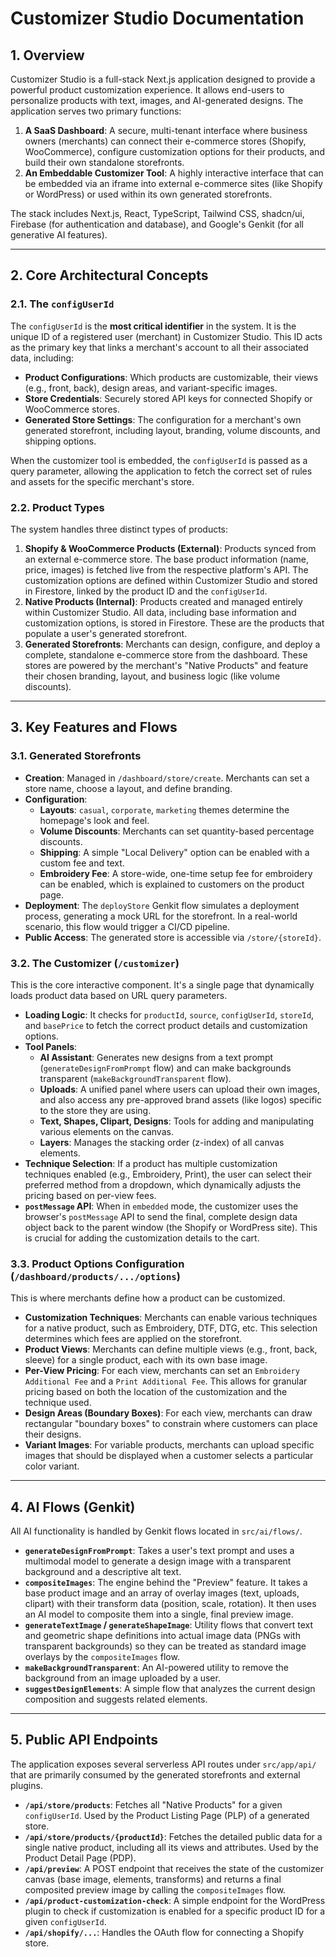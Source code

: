 
# Customizer Studio Documentation

## 1. Overview

Customizer Studio is a full-stack Next.js application designed to provide a powerful product customization experience. It allows end-users to personalize products with text, images, and AI-generated designs. The application serves two primary functions:

1.  **A SaaS Dashboard**: A secure, multi-tenant interface where business owners (merchants) can connect their e-commerce stores (Shopify, WooCommerce), configure customization options for their products, and build their own standalone storefronts.
2.  **An Embeddable Customizer Tool**: A highly interactive interface that can be embedded via an iframe into external e-commerce sites (like Shopify or WordPress) or used within its own generated storefronts.

The stack includes Next.js, React, TypeScript, Tailwind CSS, shadcn/ui, Firebase (for authentication and database), and Google's Genkit (for all generative AI features).

---

## 2. Core Architectural Concepts

### 2.1. The `configUserId`

The `configUserId` is the **most critical identifier** in the system. It is the unique ID of a registered user (merchant) in Customizer Studio. This ID acts as the primary key that links a merchant's account to all their associated data, including:

-   **Product Configurations**: Which products are customizable, their views (e.g., front, back), design areas, and variant-specific images.
-   **Store Credentials**: Securely stored API keys for connected Shopify or WooCommerce stores.
-   **Generated Store Settings**: The configuration for a merchant's own generated storefront, including layout, branding, volume discounts, and shipping options.

When the customizer tool is embedded, the `configUserId` is passed as a query parameter, allowing the application to fetch the correct set of rules and assets for the specific merchant's store.

### 2.2. Product Types

The system handles three distinct types of products:

1.  **Shopify & WooCommerce Products (External)**: Products synced from an external e-commerce store. The base product information (name, price, images) is fetched live from the respective platform's API. The customization options are defined within Customizer Studio and stored in Firestore, linked by the product ID and the `configUserId`.
2.  **Native Products (Internal)**: Products created and managed entirely within Customizer Studio. All data, including base information and customization options, is stored in Firestore. These are the products that populate a user's generated storefront.
3.  **Generated Storefronts**: Merchants can design, configure, and deploy a complete, standalone e-commerce store from the dashboard. These stores are powered by the merchant's "Native Products" and feature their chosen branding, layout, and business logic (like volume discounts).

---

## 3. Key Features and Flows

### 3.1. Generated Storefronts

-   **Creation**: Managed in `/dashboard/store/create`. Merchants can set a store name, choose a layout, and define branding.
-   **Configuration**:
    -   **Layouts**: `casual`, `corporate`, `marketing` themes determine the homepage's look and feel.
    -   **Volume Discounts**: Merchants can set quantity-based percentage discounts.
    -   **Shipping**: A simple "Local Delivery" option can be enabled with a custom fee and text.
    -   **Embroidery Fee**: A store-wide, one-time setup fee for embroidery can be enabled, which is explained to customers on the product page.
-   **Deployment**: The `deployStore` Genkit flow simulates a deployment process, generating a mock URL for the storefront. In a real-world scenario, this flow would trigger a CI/CD pipeline.
-   **Public Access**: The generated store is accessible via `/store/{storeId}`.

### 3.2. The Customizer (`/customizer`)

This is the core interactive component. It's a single page that dynamically loads product data based on URL query parameters.

-   **Loading Logic**: It checks for `productId`, `source`, `configUserId`, `storeId`, and `basePrice` to fetch the correct product details and customization options.
-   **Tool Panels**:
    -   **AI Assistant**: Generates new designs from a text prompt (`generateDesignFromPrompt` flow) and can make backgrounds transparent (`makeBackgroundTransparent` flow).
    -   **Uploads**: A unified panel where users can upload their own images, and also access any pre-approved brand assets (like logos) specific to the store they are using.
    -   **Text, Shapes, Clipart, Designs**: Tools for adding and manipulating various elements on the canvas.
    -   **Layers**: Manages the stacking order (z-index) of all canvas elements.
-   **Technique Selection**: If a product has multiple customization techniques enabled (e.g., Embroidery, Print), the user can select their preferred method from a dropdown, which dynamically adjusts the pricing based on per-view fees.
-   **`postMessage` API**: When in `embedded` mode, the customizer uses the browser's `postMessage` API to send the final, complete design data object back to the parent window (the Shopify or WordPress site). This is crucial for adding the customization details to the cart.

### 3.3. Product Options Configuration (`/dashboard/products/.../options`)

This is where merchants define how a product can be customized.

-   **Customization Techniques**: Merchants can enable various techniques for a native product, such as Embroidery, DTF, DTG, etc. This selection determines which fees are applied on the storefront.
-   **Product Views**: Merchants can define multiple views (e.g., front, back, sleeve) for a single product, each with its own base image.
-   **Per-View Pricing**: For each view, merchants can set an `Embroidery Additional Fee` and a `Print Additional Fee`. This allows for granular pricing based on both the location of the customization and the technique used.
-   **Design Areas (Boundary Boxes)**: For each view, merchants can draw rectangular "boundary boxes" to constrain where customers can place their designs.
-   **Variant Images**: For variable products, merchants can upload specific images that should be displayed when a customer selects a particular color variant.

---

## 4. AI Flows (Genkit)

All AI functionality is handled by Genkit flows located in `src/ai/flows/`.

-   **`generateDesignFromPrompt`**: Takes a user's text prompt and uses a multimodal model to generate a design image with a transparent background and a descriptive alt text.
-   **`compositeImages`**: The engine behind the "Preview" feature. It takes a base product image and an array of overlay images (text, uploads, clipart) with their transform data (position, scale, rotation). It then uses an AI model to composite them into a single, final preview image.
-   **`generateTextImage` / `generateShapeImage`**: Utility flows that convert text and geometric shape definitions into actual image data (PNGs with transparent backgrounds) so they can be treated as standard image overlays by the `compositeImages` flow.
-   **`makeBackgroundTransparent`**: An AI-powered utility to remove the background from an image uploaded by a user.
-   **`suggestDesignElements`**: A simple flow that analyzes the current design composition and suggests related elements.

---

## 5. Public API Endpoints

The application exposes several serverless API routes under `src/app/api/` that are primarily consumed by the generated storefronts and external plugins.

-   **`/api/store/products`**: Fetches all "Native Products" for a given `configUserId`. Used by the Product Listing Page (PLP) of a generated store.
-   **`/api/store/products/{productId}`**: Fetches the detailed public data for a single native product, including all its views and attributes. Used by the Product Detail Page (PDP).
-   **`/api/preview`**: A POST endpoint that receives the state of the customizer canvas (base image, elements, transforms) and returns a final composited preview image by calling the `compositeImages` flow.
-   **`/api/product-customization-check`**: A simple endpoint for the WordPress plugin to check if customization is enabled for a specific product ID for a given `configUserId`.
-   **`/api/shopify/...`**: Handles the OAuth flow for connecting a Shopify store.
